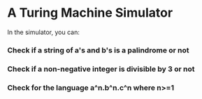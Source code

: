 # A Turing Machine Simulator


In the simulator, you can:

### Check if a string of a's and b's is a palindrome or not

### Check if a non-negative integer is divisible by 3 or not

### Check for the language a^n.b^n.c^n where n>=1 